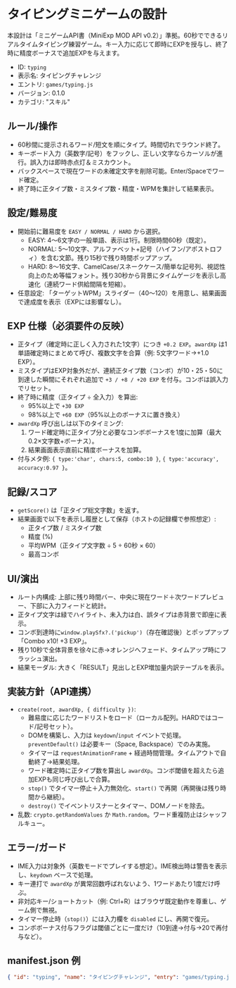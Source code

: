# タイピングミニゲームの設計

本設計は「ミニゲームAPI書（MiniExp MOD API v0.2）」準拠。60秒でできるリアルタイムタイピング練習ゲーム。キー入力に応じて即時にEXPを授与し、終了時に精度ボーナスで追加EXPを与えます。

- ID: `typing`
- 表示名: タイピングチャレンジ
- エントリ: `games/typing.js`
- バージョン: 0.1.0
- カテゴリ: "スキル"

## ルール/操作
- 60秒間に提示されるワード/短文を順にタイプ。時間切れでラウンド終了。
- キーボード入力（英数字/記号）をフックし、正しい文字ならカーソルが進行。誤入力は即時赤点灯＆ミスカウント。
- バックスペースで現在ワードの未確定文字を削除可能。Enter/Spaceでワード確定。
- 終了時に正タイプ数・ミスタイプ数・精度・WPMを集計して結果表示。

## 設定/難易度
- 開始前に難易度を `EASY / NORMAL / HARD` から選択。
  - EASY: 4〜6文字の一般単語、表示は1行。制限時間60秒（既定）。
  - NORMAL: 5〜10文字、アルファベット+記号（ハイフン/アポストロフィ）を含む文節。残り15秒で残り時間ポップアップ。
  - HARD: 8〜16文字、CamelCase/スネークケース/簡単な記号列、視認性向上のため等幅フォント。残り30秒から背景にタイムゲージを表示し高速化（連続ワード供給間隔を短縮）。
- 任意設定: 「ターゲットWPM」スライダー（40〜120）を用意し、結果画面で達成度を表示（EXPには影響なし）。

## EXP 仕様（必須要件の反映）
- 正タイプ（確定時に正しく入力された1文字）につき `+0.2 EXP`。`awardXp` は1単語確定時にまとめて呼び、複数文字を合算（例: 5文字ワード→+1.0 EXP）。
- ミスタイプはEXP対象外だが、連続正タイプ数（コンボ）が10・25・50に到達した瞬間にそれぞれ追加で `+3 / +8 / +20 EXP` を付与。コンボは誤入力でリセット。
- 終了時に精度（正タイプ ÷ 全入力）を算出:
  - 95%以上で `+30 EXP`
  - 98%以上で `+60 EXP`（95%以上のボーナスに置き換え）
- `awardXp` 呼び出しは以下のタイミング:
  1. ワード確定時に正タイプ分と必要なコンボボーナスを1度に加算（最大0.2×文字数+ボーナス）。
  2. 結果画面表示直前に精度ボーナスを加算。
- 付与メタ例: `{ type:'char', chars:5, combo:10 }`, `{ type:'accuracy', accuracy:0.97 }`。

## 記録/スコア
- `getScore()` は「正タイプ総文字数」を返す。
- 結果画面で以下を表示し履歴として保存（ホストの記録欄で参照想定）:
  - 正タイプ数 / ミスタイプ数
  - 精度 (%)
  - 平均WPM（正タイプ文字数 ÷ 5 ÷ 60秒 × 60）
  - 最高コンボ

## UI/演出
- ルート内構成: 上部に残り時間バー、中央に現在ワード＋次ワードプレビュー、下部に入力フィードと統計。
- 正タイプ文字は緑でハイライト、未入力は白、誤タイプは赤背景で即座に表示。
- コンボ到達時に`window.playSfx?.('pickup')`（存在確認後）とポップアップ「Combo x10! +3 EXP」。
- 残り10秒で全体背景を徐々に赤→オレンジへフェード、タイムアップ時にフラッシュ演出。
- 結果モーダル: 大きく「RESULT」見出しとEXP増加量内訳テーブルを表示。

## 実装方針（API連携）
- `create(root, awardXp, { difficulty })`:
  - 難易度に応じたワードリストをロード（ローカル配列。HARDではコード/記号セット）。
  - DOMを構築し、入力は `keydown`/`input` イベントで処理。`preventDefault()` は必要キー（Space, Backspace）でのみ実施。
  - タイマーは `requestAnimationFrame` + 経過時間管理。タイムアウトで自動終了→結果処理。
  - ワード確定時に正タイプ数を算出し `awardXp`。コンボ閾値を超えたら追加EXPも同じ呼び出しで合算。
  - `stop()` でタイマー停止＋入力無効化、`start()` で再開（再開後は残り時間から継続）。
  - `destroy()` でイベントリスナーとタイマー、DOMノードを除去。
- 乱数: `crypto.getRandomValues` か `Math.random`。ワード重複防止はシャッフルキュー。

## エラー/ガード
- IME入力は対象外（英数モードでプレイする想定）。IME検出時は警告を表示し、`keydown` ベースで処理。
- キー連打で `awardXp` が異常回数呼ばれないよう、1ワードあたり1度だけ呼ぶ。
- 非対応キー/ショートカット（例: Ctrl+R）はブラウザ既定動作を尊重し、ゲーム側で無視。
- タイマー停止時（`stop()`）には入力欄を `disabled` にし、再開で復元。
- コンボボーナス付与フラグは閾値ごとに一度だけ（10到達→付与→20で再付与など）。

## manifest.json 例
```json
{ "id": "typing", "name": "タイピングチャレンジ", "entry": "games/typing.js", "version": "0.1.0", "description": "60秒タイプで正確さとスピードを競う", "category": "スキル" }
```
